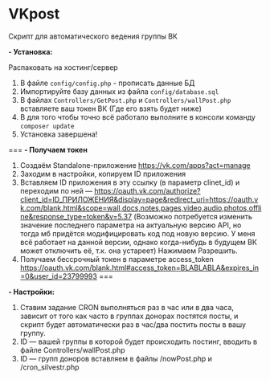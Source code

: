 # VKpost
Скрипт для автоматического ведения группы ВК

**- Установка:**

Распаковать на хостинг/сервер 

1. В файле `config/config.php` - прописать данные БД
2. Импортируйте базу данных из файла `config/database.sql`
3. В файлах `Controllers/GetPost.php` и `Controllers/wallPost.php` вставляете ваш токен ВК (Где его взять будет ниже)
4. В для того чтобы точно всё работало выполните в консоли команду `composer update`
5. Установка завершена!


===
**- Получаем токен** 
1) Создаём Standalone-приложение https://vk.com/apps?act=manage
2) Заходим в настройки, копируем ID приложения
3) Вставляем ID приложения в эту ссылку (в параметр clinet_id) и переходим по ней —
https://oauth.vk.com/authorize?client_id=ID_ПРИЛОЖЕНИЯ&display=page&redirect_uri=https://oauth.vk.com/blank.html&scope=wall,docs,notes,pages,video,audio,photos,offline&response_type=token&v=5.37 (Возможно потребуется изменить значение последнего параметра на актуальную версию API, но тогда мб придётся модифицировать код под новую версию. У меня всё работает на данной версии, однако когда-нибудь в будущем ВК может отключить её, т.к. она устареет)
Нажимаем Разрешить.
4) Получаем бессрочный токен в параметре access_token https://oauth.vk.com/blank.html#access_token=BLABLABLA&expires_in=0&user_id=23799993
===

**- Настройки:**

1. Ставим задание CRON выполняться раз в час или в два часа, зависит от того как часто в группах донорах постятся посты, и скрипт будет автоматически раз в час/два постить посты в вашу группу. 
2. ID — вашей группы в которой будет происходить постинг, вводить в файле Controllers/wallPost.php
3. ID — групп доноров вставляем в файлы /nowPost.php и /cron_silvestr.php
